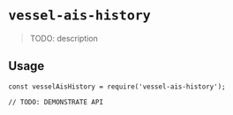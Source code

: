 # `vessel-ais-history`

> TODO: description

## Usage

```
const vesselAisHistory = require('vessel-ais-history');

// TODO: DEMONSTRATE API
```

